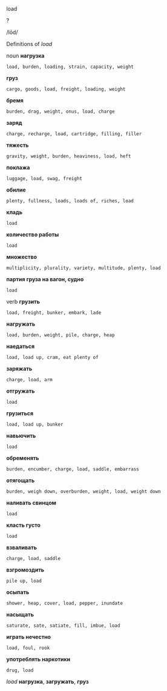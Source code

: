 load

?

/lōd/

Definitions of _load_

noun
**нагрузка**

    load, burden, loading, strain, capacity, weight
**груз**

    cargo, goods, load, freight, loading, weight
**бремя**

    burden, drag, weight, onus, load, charge
**заряд**

    charge, recharge, load, cartridge, filling, filler
**тяжесть**

    gravity, weight, burden, heaviness, load, heft
**поклажа**

    luggage, load, swag, freight
**обилие**

    plenty, fullness, loads, loads of, riches, load
**кладь**

    load
**количество работы**

    load
**множество**

    multiplicity, plurality, variety, multitude, plenty, load
**партия груза на вагон, судно**

    load

verb
**грузить**

    load, freight, bunker, embark, lade
**нагружать**

    load, burden, weight, pile, charge, heap
**наедаться**

    load, load up, cram, eat plenty of
**заряжать**

    charge, load, arm
**отгружать**

    load
**грузиться**

    load, load up, bunker
**навьючить**

    load
**обременять**

    burden, encumber, charge, load, saddle, embarrass
**отягощать**

    burden, weigh down, overburden, weight, load, weight down
**наливать свинцом**

    load
**класть густо**

    load
**взваливать**

    charge, load, saddle
**взгромоздить**

    pile up, load
**осыпать**

    shower, heap, cover, load, pepper, inundate
**насыщать**

    saturate, sate, satiate, fill, imbue, load
**играть нечестно**

    load, foul, rook
**употреблять наркотики**

    drug, load

_load_
**нагрузка**, **загружать**, **груз**